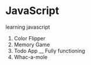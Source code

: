 # JavaScript

learning javascript 
1. Color Flipper
2. Memory Game 
3. Todo App __ Fully functioning 
4. Whac-a-mole 
